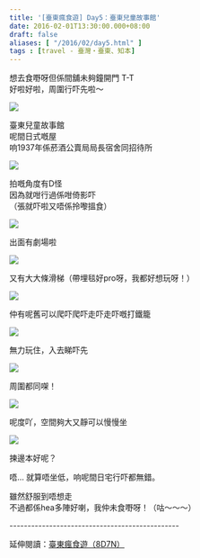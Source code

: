 ```yaml
---
title: '[臺東瘋食遊] Day5：臺東兒童故事館'
date: 2016-02-01T13:30:00.000+08:00
draft: false
aliases: [ "/2016/02/day5.html" ]
tags : [travel - 臺灣・臺東、知本]
---
```


想去食嘢呀但係間舖未夠鐘開門 T-T  
好啦好啦，周圍行吓先啦～  

[![](https://c2.staticflickr.com/6/5598/30542712632_e0c331d5e3_z.jpg)](https://c2.staticflickr.com/6/5598/30542712632_e0c331d5e3_z.jpg)

臺東兒童故事館  
呢間日式嘅屋  
响1937年係菸酒公賣局局長宿舍同招待所  

[![](https://c2.staticflickr.com/6/5806/30542711462_bf66c020d8_z.jpg)](https://c2.staticflickr.com/6/5806/30542711462_bf66c020d8_z.jpg)

拍嘅角度有D怪  
因為就咁行過係咁倚影吓  
（張就吓啦又唔係拎嚟搵食）  

[![](https://c2.staticflickr.com/6/5728/30026021243_aa297d15b7_z.jpg)](https://c2.staticflickr.com/6/5728/30026021243_aa297d15b7_z.jpg)

出面有劇場啦  

[![](https://c2.staticflickr.com/6/5730/30571612771_468a0833c5_z.jpg)](https://c2.staticflickr.com/6/5730/30571612771_468a0833c5_z.jpg)

又有大大條滑梯（帶埋毯好pro呀，我都好想玩呀！）  

[![](https://c2.staticflickr.com/6/5468/30026018673_e6c339c47b_z.jpg)](https://c2.staticflickr.com/6/5468/30026018673_e6c339c47b_z.jpg)

仲有呢舊可以爬吓爬吓走吓走吓嘅打鐵籠  

[![](https://c2.staticflickr.com/6/5581/30542710092_b60fb38b98_z.jpg)](https://c2.staticflickr.com/6/5581/30542710092_b60fb38b98_z.jpg)

無力玩住，入去睇吓先  

[![](https://c2.staticflickr.com/6/5567/30571614291_19db540beb_z.jpg)](https://c2.staticflickr.com/6/5567/30571614291_19db540beb_z.jpg)

周圍都同㗎！  

[![](https://c2.staticflickr.com/6/5330/30026022663_f053232ffe_z.jpg)](https://c2.staticflickr.com/6/5330/30026022663_f053232ffe_z.jpg)

呢度吖，空間夠大又靜可以慢慢坐  

[![](https://c2.staticflickr.com/6/5651/30542707352_3b6f943c19_z.jpg)](https://c2.staticflickr.com/6/5651/30542707352_3b6f943c19_z.jpg)

揀邊本好呢？  
  
唔... 就算唔坐低，响呢間日宅行吓都無錯。  
  
雖然舒服到唔想走  
不過都係hea多陣好喇，我仲未食嘢呀！（咕～～～）  
  
\-----------------------------------------------  
  
延伸閱讀：[臺東瘋食遊（8D7N）](http://www.hidie.net/2016/03/8d7n.html)